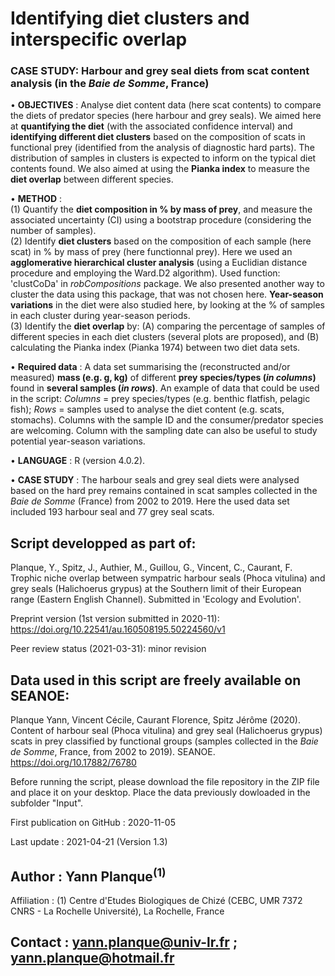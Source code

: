 # Identifying diet clusters and interspecific overlap
### **CASE STUDY**: Harbour and grey seal diets from scat content analysis (in the *Baie de Somme*, France)
• **OBJECTIVES** : Analyse diet content data (here scat contents) to compare the diets of predator species (here harbour and grey seals). We aimed here at **quantifying the diet** (with the associated confidence interval) and **identifying different diet clusters** based on the composition of scats in functional prey (identified from the analysis of diagnostic hard parts). The distribution of samples in clusters is expected to inform on the typical diet contents found. We also aimed at using the **Pianka index** to measure the **diet overlap** between different species.

• **METHOD** : 
<br>(1) Quantify the **diet composition in % by mass of prey**, and measure the associated uncertainty (CI) using a bootstrap procedure (considering the number of samples). 
<br>(2) Identify **diet clusters** based on the composition of each sample (here scat) in % by mass of prey (here functionnal prey). Here we used an **agglomerative hierarchical cluster analysis** (using a Euclidian distance procedure and employing the Ward.D2 algorithm). Used function: 'clustCoDa' in *robCompositions* package. We also presented another way to cluster the data using this package, that was not chosen here. **Year-season variations** in the diet were also studied here, by looking at the % of samples in each cluster during year-season periods.
<br>(3) Identify the **diet overlap** by: (A) comparing the percentage of samples of different species in each diet clusters (several plots are proposed), and (B) calculating the Pianka index (Pianka 1974) between two diet data sets. 

• **Required data** : 
A data set summarising the (reconstructed and/or measured) **mass (e.g. g, kg)** of different **prey species/types (*in columns*)** found in **several samples (*in rows*)**. An example of data that could be used in the script: *Columns* = prey species/types (e.g. benthic flatfish, pelagic fish); *Rows* = samples used to analyse the diet content (e.g. scats, stomachs). Columns with the sample ID and the consumer/predator species are welcoming. Column with the sampling date can also be useful to study potential year-season variations.

• **LANGUAGE** : R (version 4.0.2).

• **CASE STUDY** : The harbour seals and grey seal diets were analysed based on the hard prey remains contained in scat samples collected in the *Baie de Somme* (France) from 2002 to 2019. Here the used data set included 193 harbour seal and 77 grey seal scats.

## Script developped as part of: 
Planque, Y., Spitz, J., Authier, M., Guillou, G., Vincent, C., Caurant, F. Trophic niche overlap between sympatric harbour seals (Phoca vitulina) and grey seals (Halichoerus grypus) at the Southern limit of their European range (Eastern English Channel). Submitted in 'Ecology and Evolution'.

Preprint version (1st version submitted in 2020-11): https://doi.org/10.22541/au.160508195.50224560/v1

Peer review status (2021-03-31): minor revision

## Data used in this script are freely available on SEANOE:
Planque Yann, Vincent Cécile, Caurant Florence, Spitz Jérôme (2020). Content of harbour seal (Phoca vitulina) and grey seal (Halichoerus grypus) scats in prey classified by functional groups (samples collected in the *Baie de Somme*, France, from 2002 to 2019). SEANOE. https://doi.org/10.17882/76780

Before running the script, please download the file repository in the ZIP file and place it on your desktop. Place the data previously dowloaded in the subfolder "Input".

First publication on GitHub : 2020-11-05

Last update : 2021-04-21 (Version 1.3)

## Author : Yann Planque<sup>(1)</sup>
 Affiliation :
    (1) Centre d'Etudes Biologiques de Chizé (CEBC, UMR 7372 CNRS - La Rochelle Université), La Rochelle, France

## Contact : yann.planque@univ-lr.fr ; yann.planque@hotmail.fr
